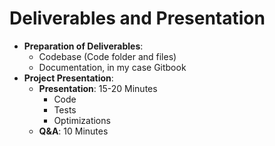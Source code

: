 # Deliverables and Presentation

* **Preparation of Deliverables**:&#x20;
  * Codebase (Code folder and files)
  * Documentation, in my case Gitbook
* **Project Presentation**:&#x20;
  * **Presentation**: 15-20 Minutes
    * Code
    * Tests
    * Optimizations
  * **Q\&A**: 10 Minutes

